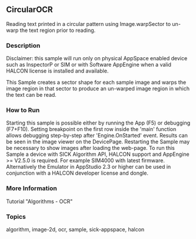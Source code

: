 ## CircularOCR

Reading text printed in a circular pattern using Image.warpSector to
un-warp the text region prior to reading.

### Description

Disclaimer: this sample will run only on physical AppSpace enabled device such as
InspectorP or SIM or with Software AppEngine when a valid HALCON license is
installed and available.

This Sample creates a sector shape for each sample image and warps the image
region in that sector to produce an un-warped image region in which the text can be read.

### How to Run

Starting this sample is possible either by running the App (F5) or
debugging (F7+F10). Setting breakpoint on the first row inside the 'main'
function allows debugging step-by-step after 'Engine.OnStarted' event.
Results can be seen in the image viewer on the DevicePage.
Restarting the Sample may be necessary to show images after loading the web-page.
To run this Sample a device with SICK Algorithm API, HALCON support and
AppEngine >= V2.5.0 is required. For example SIM4000 with latest firmware.
Alternatively the Emulator in AppStudio 2.3 or higher can be used in conjunction
with a HALCON developer license and dongle.

### More Information

Tutorial "Algorithms - OCR"

### Topics

algorithm, image-2d, ocr, sample, sick-appspace, halcon